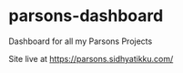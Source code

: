 # parsons-dashboard
 Dashboard for all my Parsons Projects

Site live at https://parsons.sidhyatikku.com/
